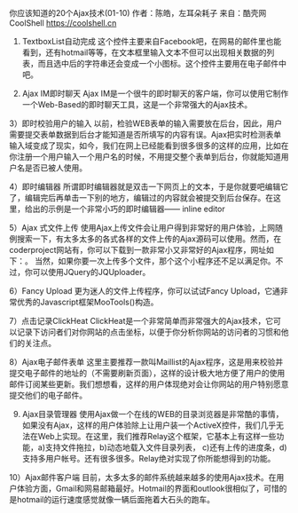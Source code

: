 你应该知道的20个Ajax技术(01-10)
作者：陈皓，左耳朵耗子
来自：酷壳网 CoolShell https://coolshell.cn

1) TextboxList自动完成
这个控件主要来自Facebook吧，在网易的邮件里也能看到，还有hotmail等等，在文本框里输入文本不但可以出现相关数据的列表，而且选中后的字符串还会变成一个小图标。这个控件主要用在电子邮件中吧。

2) Ajax IM即时聊天
Ajax IM是一个很牛的即时聊天的客户端，你可以使用它制作一个Web-Based的即时聊天工具，这是一个非常强大的Ajax技术。


3）即时校验用户的输入
以前，检验WEB表单的输入需要放在后台，因此，用户需要提交表单数据到后台才能知道是否所填写的内容有误。Ajax把实时检测表单输入域变成了现实，如今，我们在网上已经能看到很多很多的这样的应用，比如在你注册一个用户输入一个用户名的时候，不用提交整个表单到后台，你就能知道用户名是否已被人使用。


4）即时编辑器
所谓即时编辑器就是双击一下网页上的文本，于是你就要吧编辑它了，编辑完后再单击一下别的地方，编辑过的内容就会被提交到后台保存。在这里，给出的示例是一个非常小巧的即时编辑器—— inline editor


5）Ajax 式文件上传
使用Ajax上传文件会让用户得到非常好的用户体验，上网随例搜索一下，有太多太多的各式各样的文件上传的Ajax源码可以使用。然而，在coderproject网站有，你可以下载到一款非常小又非常好的Ajax程序，网址如下：。
当然，如果你要一次上传多个文件，那个这个小程序还不足以满足你。不过，你可以使用JQuery的JQUploader。

6）Fancy Upload
更为迷人的文件上传程序，你可以试试Fancy Upload，它通非常优秀的Javascript框架MooTools()构造。


7）点击记录ClickHeat
ClickHeat是一个非常简单而非常强大的Ajax技术，它可以记录下访问者们对你网站的点击坐标，以便于你分析你网站的访问者的习惯和他们的关注点。


8）Ajax电子邮件表单
这里主要推荐一款叫Maillist的Ajax程序，这是用来校验并提交电子邮件的地址的（不需要刷新页面），这样的设计极大地方便了用户的使用邮件订阅某些更新。我们想想看，这样的用户体现绝对会让你网站的用户特别愿意提交他们的电子邮件。


9) Ajax目录管理器
使用Ajax做一个在线的WEB的目录浏览器是非常酷的事情，如果没有Ajax，这样的用户体验除上让用户装一个ActiveX控件，我们几乎无法在Web上实现。在这里，我们推荐Relay这个框架，它基本上有这样一些功能，a)支持文件拖拉，b)动态地载入文件目录列表， c)还有上传的进度条，d)支持多用户帐号。还有很多很多。Relay绝对实现了你所能想得到的功能。


10）Ajax邮件客户端
目前，太多太多的邮件系统越来越多的使用Ajax技术。在用户体验方面，Gmail和网易邮箱最好。Hotmail的界面和outlook很相似了，可惜的是hotmail的运行速度感觉就像一辆后面拖着大石头的跑车。